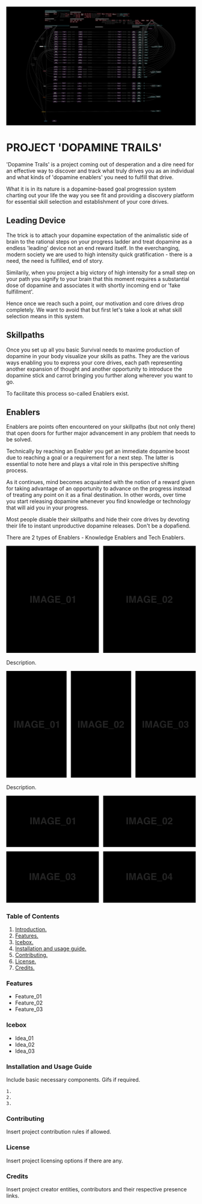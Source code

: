 ![Project Banner](/assets/template_visuals/dopaminetrails.png)

<a name="intro"></a>
# PROJECT 'DOPAMINE TRAILS'
'Dopamine Trails' is a project coming out of desperation and a dire need for an effective way to discover and track what truly drives you as an individual and what kinds of 'dopamine enablers' you need to fulfill that drive. 

What it is in its nature is a dopamine-based goal progression system charting out your life the way you see fit and providing a discovery platform for essential skill selection and establishment of your core drives.

## Leading Device
The trick is to attach your dopamine expectation of the animalistic side of brain to the rational steps on your progress ladder and treat dopamine as a endless 'leading' device not an end reward itself. In the everchanging, modern society we are used to high intensity quick gratification - there is a need, the need is fulfilled, end of story.

Similarily, when you project a big victory of high intensity for a small step on your path you signify to your brain that this moment requires a substantial dose of dopamine and associates it with shortly incoming end or 'fake fulfillment'. 

Hence once we reach such a point, our motivation and core drives drop completely. We want to avoid that but first let's take a look at what skill selection means in this system.

## Skillpaths
Once you set up all you basic Survival needs to maxime production of dopamine in your body visualize your skills as paths. They are the various ways enabling you to express your core drives, each path representing another expansion of thought and another opportunity to introduce the dopamine stick and carrot bringing you further along wherever you want to go. 

To facilitate this process so-called Enablers exist.

## Enablers
Enablers are points often encountered on your skillpaths (but not only there) that open doors for further major advancement in any problem that needs to be solved. 

Technically by reaching an Enabler you get an immediate dopamine boost due to reaching a goal or a requirement for a next step. The latter is essential to note here and plays a vital role in this perspective shifting process.

As it continues, mind becomes acquainted with the notion of a reward given for taking advantage of an opportunity to advance on the progress instead of treating any point on it as a final destination. In other words, over time you start releasing dopamine whenever you find knowledge or technology that will aid you in your progress. 

Most people disable their skillpaths and hide their core drives by devoting their life to instant unproductive dopamine releases. Don't be a dopafiend.

There are 2 types of Enablers - Knowledge Enablers and Tech Enablers.

![GALLERY QUAD](/assets/template_visuals/temp-dual-gallery.png)

Description.

![GALLERY QUAD](/assets/template_visuals/temp-triple-gallery.png)

Description.

![GALLERY QUAD](/assets/template_visuals/temp-quad-gallery.png)

### Table of Contents
1. [Introduction.](#intro)
2. [Features.](#features)
3. [Icebox.](#icebox)
4. [Installation and usage guide.](#install)
5. [Contributing.](#contribute)
6. [License.](#license)
7. [Credits.](#credits)

<a name="features"></a>
### Features
+ Feature_01
+ Feature_02
+ Feature_03

<a name="icebox"></a>
### Icebox
+ Idea_01
+ Idea_02
+ Idea_03

<a name="install"></a>
### Installation and Usage Guide
Include basic necessary components. Gifs if required.
```
1. 
2. 
3. 
```

<a name="contribute"></a>
### Contributing
Insert project contribution rules if allowed.

<a name="license"></a>
### License
Insert project licensing options if there are any.

<a name="credits"></a>
### Credits
Insert project creator entities, contributors and their respective presence links.
